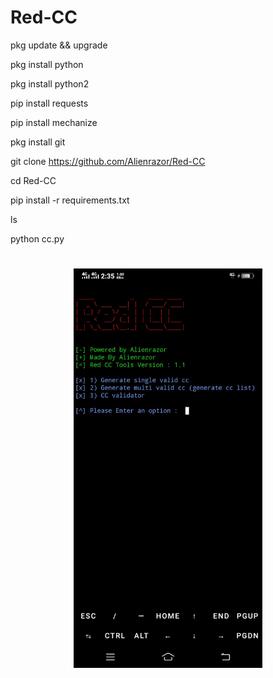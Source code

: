 # Red-CC

pkg update && upgrade

pkg install python

pkg install python2

pip install requests

pip install mechanize

pkg install git

git clone https://github.com/Alienrazor/Red-CC

cd Red-CC

pip install -r requirements.txt

ls

python cc.py


#
<p align="center"><a href="https://Alienrazor.github.io"><img width="60%" alt="Hello, I'm Anurag. I do open source!" src="./asset/IMG_20220824_143754.jpeg" /></a></p>
